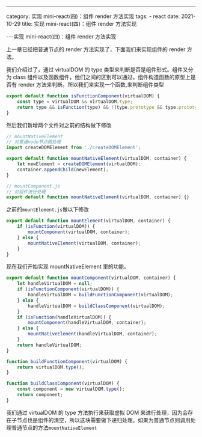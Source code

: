 <!--
 * @Author: your name
 * @Date: 2021-10-30 15:21:15
 * @LastEditTime: 2021-10-30 15:55:03
 * @LastEditors: your name
 * @Description: In User Settings Edit
 * @FilePath: /blog/src/_posts/2021-10-30 实现mini-react (四)： 组件render方法实现.md
-->

---

category: 实现 mini-react(四)：组件 render 方法实现
tags: - react
date: 2021-10-29
title: 实现 mini-react(四)：组件 render 方法实现

---实现 mini-react(四)：组件 render 方法实现

上一章已经把普通节点的 render 方法实现了，下面我们来实现组件的 render 方法。

我们介绍过了，通过 virtualDOM 的 type 类型来判断是否是组件形式。组件又分为 class 组件以及函数组件，他们之间的区别可以通过，组件构造函数的原型上是否有 render 方法来判断。所以我们来实现一个函数,来判断组件类型

```js
export default function isFunctionComponent(virtualDOM) {
    const type = virtualDOM && virtualDOM.type;
    return type && isFunction(type) && !(type.prototype && type.prototype.render);
}
```

然后我们新增两个文件对之前的结构做下修改

```js
// mountNativeElement
// 对普通node节点做处理
import createDOMElement from './createDOMElement';

export default function mountNativeElement(virtualDOM, container) {
    let newElement = createDOMElement(virtualDOM);
    container.appendChild(newElement);
}
```

```js
// mountComponent.js
// 对组件进行处理
export default function mountNativeElement(virtualDOM, container) {}
```

之前的`mountElement.js`做以下修改

```js
export default function mountElement(virtualDOM, container) {
    if (isFunction(virtualDOM)) {
        mountComponent(virtualDOM, container);
    } else {
        mountNativeElement(virtualDOM, container);
    }
}
```

现在我们开始实现 mountNativeElement 里的功能。

```js
export default function mountComponent(virtualDOM, container) {
    let handleVirtualDOM = null;
    if (isFunctionComponent(virtualDOM)) {
        handleVirtualDOM = buildFunctionComponent(virtualDOM);
    } else {
        handleVirtualDOM = buildClassComponent(virtualDOM);
    }
    if (isFunction(handleVirtualDOM)) {
        mountComponent(handleVirtualDOM, container);
    } else {
        mountNativeElement(handleVirtualDOM, container);
    }
    return handleVirtualDOM;
}

function buildFunctionComponent(virtualDOM) {
    return virtualDOM.type();
}

function buildClassComponent(virtualDOM) {
    const component = new virtualDOM.type();
    return component;
}
```

我们通过 virtualDOM 的 type 方法执行来获取虚拟 DOM 来进行处理，因为会存在子节点也是组件的清空，所以这块需要做下递归处理。如果为普通节点则调用处理普通节点的方法`mountNativeElement`

